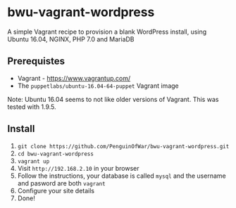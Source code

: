 # bwu-vagrant-wordpress
A simple Vagrant recipe to provision a blank WordPress install, using Ubuntu 16.04, NGINX, PHP 7.0 and MariaDB 

## Prerequistes

- Vagrant - https://www.vagrantup.com/
- The `puppetlabs/ubuntu-16.04-64-puppet` Vagrant image

Note: Ubuntu 16.04 seems to not like older versions of Vagrant. This was tested with 1.9.5.

## Install

1. `git clone https://github.com/PenguinOfWar/bwu-vagrant-wordpress.git`
2. `cd bwu-vagrant-wordpress`
3. `vagrant up`
4. Visit `http://192.168.2.10` in your browser
5. Follow the instructions, your database is called `mysql` and the username and pasword are both `vagrant`
6. Configure your site details
7. Done!